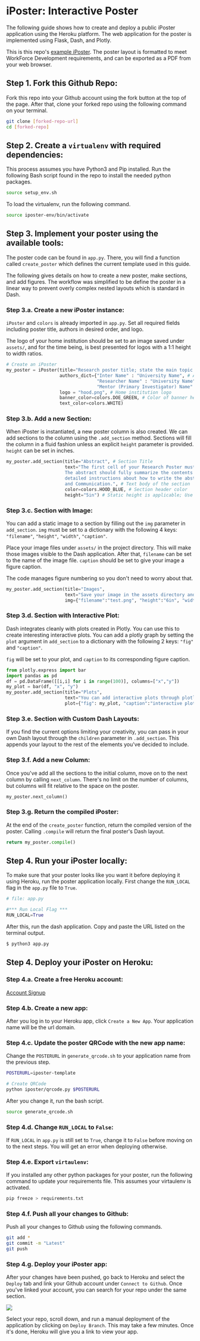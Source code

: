 # iPoster: Interactive Poster
The following guide shows how to create and deploy a public
iPoster application using the Heroku platform.
The web application for the poster is implemented using
Flask, Dash, and Plotly.

This is this repo's [example iPoster](https://iposter-template.herokuapp.com/).
The poster layout is formatted to meet WorkForce Development requirements,
and can be exported as a PDF from your web browser.

## Step 1. Fork this Github Repo:
Fork this repo into your Github account using the fork button at the
top of the page. After that, clone your forked repo using the
following command on your terminal.
```bash
git clone [forked-repo-url]
cd [forked-repo]
```

## Step 2. Create a `virtualenv` with required dependencies:
This process assumes you have Python3 and Pip installed.
Run the following Bash script found in the repo to
install the needed python packages.

```bash
source setup_env.sh
```

To load the virtualenv, run the following command.

```bash
source iposter-env/bin/activate
```

## Step 3. Implement your poster using the available tools:
The poster code can be found in `app.py`. There, you will find a function
called `create_poster` which defines the current template used in this guide.

The following gives details on how to create a new poster, make sections, and add figures.
The workflow was simplified to be define the poster in a linear way to
prevent overly complex nested layouts which is standard in Dash.

### Step 3.a. Create a new iPoster instance:
`iPoster` and `colors` is already imported in `app.py`. Set all required
fields including poster title, authors in desired order, and logo.

The logo of your home institution should be set to an image saved under `assets/`, and for the
time being, is best presented for logos with a 1:1 height to width ratios.

```python
# Create an iPoster
my_poster = iPoster(title="Research poster title; state the main topic of your study", # Title of your poster
                    authors_dict={"Inter Name" : "University Name", # Authors in {student, mentors, PI} order
                                  "Researcher Name" : "University Name",
                                  "Mentor (Primary Investigator) Name" : "Lawrence Berkeley National Laboratory"},
                    logo = "hood.png", # Home institution logo
                    banner_color=colors.DOE_GREEN, # Color of banner header; colors has preset colors
                    text_color=colors.WHITE)

```

### Step 3.b. Add a new Section:
When iPoster is instantiated, a new poster column is also created. We can
add sections to the column using the `.add_section` method. Sections will
fill the column in a fluid fashion unless an explicit `height` parameter
is provided. `height` can be set in inches.

```python
my_poster.add_section(title="Abstract", # Section Title
                      text="The first cell of your Research Poster must include your research abstract in its entirety. \
                      The abstract should fully summarize the contents of your Research Paper in one paragraph. For \
                      detailed instructions about how to write the abstract, read Chapter 14 of Scientific Writing\
                      and Communication.", # Text body of the section
                      color=colors.HOOD_BLUE, # Section header color
                      height="5in") # Static height is applicable; Use this for bottom sections to fill in empty space.
```

### Step 3.c. Section with Image:
You can add a static image to a section by filling out the
`img` parameter in `add_section`. `img` must be set to a dictionary with the
following 4 keys: `"filename"`, `"height"`, `"width"`, `"caption"`.

Place your image files under `assets/` in the project directory. This will
make those images visible to the Dash application. After that, `filename`
can be set to the name of the image file. `caption` should be set to
give your image a figure caption.

The code manages figure numbering so you don't need to worry about that.

```python
my_poster.add_section(title="Images",
                      text="Save your image in the assets directory and set img to the filename.",
                      img={"filename":"test.png", "height":"6in", "width":"8in", "caption":"Text for figure caption."})
```

### Step 3.d. Section with Interactive Plot:
Dash integrates cleanly with plots created in Plotly. You can use this to
create interesting interactive plots. You can add a plotly graph by
setting the `plot` argument in `add_section` to a dictionary
with the following 2 keys: `"fig"` and `"caption"`.

`fig` will be set to your plot, and `caption` to its corresponding figure
caption.

```python
from plotly.express import bar
import pandas as pd
df = pd.DataFrame([[i,i] for i in range(100)], columns=["x","y"])
my_plot = bar(df, "x", "y")
my_poster.add_section(title="Plots",
                      text="You can add interactive plots through plotly.",
                      plot={"fig": my_plot, "caption":"interactive plot figure caption"})
```

### Step 3.e. Section with Custom Dash Layouts:
If you find the current options limiting your creativity, you can pass
in your own Dash layout through the `children` parameter in `.add_section`.
This appends your layout to the rest of the elements you've decided to include.


### Step 3.f. Add a new Column:
Once you've add all the sections to the initial column,
move on to the next column by calling `next_column`. There's no limit on the
number of columns, but columns will fit relative to the space on the poster.

```python
my_poster.next_column()
```

### Step 3.g. Return the compiled iPoster:
At the end of the `create_poster` function, return the compiled version
of the poster. Calling `.compile` will return the final poster's Dash layout.

```python
return my_poster.compile()
```

## Step 4. Run your iPoster locally:
To make sure that your poster looks like you want it before deploying it
using Heroku, run the poster application locally. First change the
`RUN_LOCAL` flag in the `app.py` file to `True`.

```python
# file: app.py

#*** Run Local Flag ***
RUN_LOCAL=True
```

After this, run the dash application. Copy and paste the URL listed on the
terminal output.

```bash
$ python3 app.py
```

## Step 4. Deploy your iPoster on Heroku:

### Step 4.a. Create a free Heroku account:
[Account Signup](https://signup.heroku.com)

### Step 4.b. Create a new app:
After you log in to your Heroku app, click `Create a New App`.
Your application name will be the url domain.

### Step 4.c. Update the poster QRCode with the new app name:
Change the `POSTERURL` in `generate_qrcode.sh` to your application name from the
previous step.

```bash
POSTERURL=iposter-template

# Create QRCode
python iposter/qrcode.py $POSTERURL
```

After you change it, run the bash script.

```bash
source generate_qrcode.sh
```

### Step 4.d. Change `RUN_LOCAL` to `False`:
If `RUN_LOCAL` in `app.py` is still set to `True`, change it to `False` before moving
on to the next steps. You will get an error when deploying otherwise.

### Step 4.e. Export `virtaulenv`:
If you installed any other python packages for your poster,
run the following command to update your requirements file. This
assumes your virtaulenv is activated.

```bash
pip freeze > requirements.txt

```
### Step 4.f. Push all your changes to Github:
Push all your changes to Github using the following commands.

```bash
git add *
git commit -m "Latest"
git push
```

### Step 4.g. Deploy your iPoster app:
After your changes have been pushed, go back to Heroku and
select the `Deploy` tab and link your Github account under
`Connect to Github`. Once you've linked your account, you can search for your repo
under the same section.

![](heroku_screenshot.png)

Select your repo, scroll down, and run a manual deployment of the application
by clicking on `Deploy Branch`. This may take a few minutes. Once it's done,
Heroku will give you a link to view your app.
